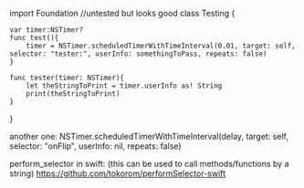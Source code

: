 import Foundation
//untested but looks good
class Testing {
    
    var timer:NSTimer?
    func test(){
        timer = NSTimer.scheduledTimerWithTimeInterval(0.01, target: self, selector: "tester:", userInfo: somethingToPass, repeats: false)
    }
    
    func tester(timer: NSTimer){
        let theStringToPrint = timer.userInfo as! String
        print(theStringToPrint)
    }
}



another one:
NSTimer.scheduledTimerWithTimeInterval(delay, target: self, selector: "onFlip", userInfo: nil, repeats: false)


perform_selector in swift: (this can be used to call methods/functions by a string)
https://github.com/tokorom/performSelector-swift


